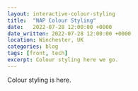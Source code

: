 ```yaml
---
layout: interactive-colour-styling
title:  "NAP Colour Styling"
date:   2022-07-28 12:00:00 +0000
date_written: 2022-07-28 12:00:00 +0000
location: Winchester, UK
categories: blog
tags: [front, tech]
excerpt: Colour styling here we go.
---
```

Colour styling is here.